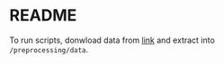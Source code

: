 # README

To run scripts, donwload data from [link](https://drive.google.com/drive/folders/1yNwvM4OLp2IND70Fqynq2s8IolcnjPPQ?usp=share_link) and extract into `/preprocessing/data`.